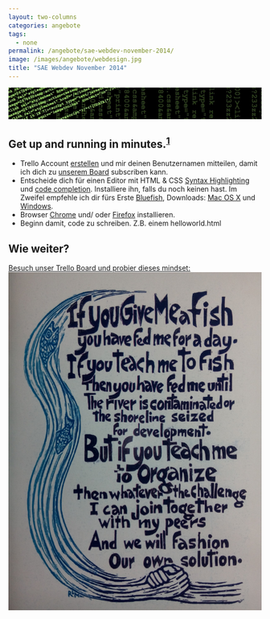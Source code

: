 ```yaml
---
layout: two-columns
categories: angebote
tags:
  - none
permalink: /angebote/sae-webdev-november-2014/
image: /images/angebote/webdesign.jpg
title: "SAE Webdev November 2014"
---
```

<div class="angebot-top-wide"><img title="" src="/images/angebote/webdesign_sub.jpg"></div>

<h2>Get up and running in minutes.<sup><a href="http://jekyllrb.com/">1</a></sup></h2>

<ul>
<li>Trello Account <a href="http://bit.ly/trello-register">erstellen</a> und mir deinen Benutzernamen mitteilen, damit ich dich zu <a href="https://trello.com/b/80jky9C2/webdev-november-2014">unserem Board</a> subscriben kann.</li>
<li>Entscheide dich für einen Editor mit HTML & CSS <a href="https://de.wikipedia.org/wiki/Syntaxhervorhebung">Syntax Highlighting</a> und <a href="https://de.wikipedia.org/wiki/Autovervollst%C3%A4ndigung">code completion</a>. Installiere ihn, falls du noch keinen hast. Im Zweifel empfehle ich dir fürs Erste <a href="http://bluefish.openoffice.nl">Bluefish</a>, Downloads: <a href="http://www.bennewitz.com/bluefish/stable/binaries/macosx/Bluefish-2.2.6.dmg">Mac OS X</a> und <a href="http://www.bennewitz.com/bluefish/stable/binaries/win32/Bluefish-2.2.6-setup.exe">Windows</a>.</li>
<li>Browser <a href="https://www.google.com/chrome/browser/">Chrome</a> und/ oder <a href="https://www.mozilla.org/firefox/">Firefox</a> installieren.</li>
<li>Beginn damit, code zu schreiben. Z.B. einem helloworld.html</li>
</ul>

<h2>Wie weiter?</h2>

<a href="https://trello.com/b/80jky9C2/webdev-november-2014">Besuch unser Trello Board und probier dieses mindset:<img title="Fish" src="/images/angebote/sae-webdev-september-2014.jpg"></a>